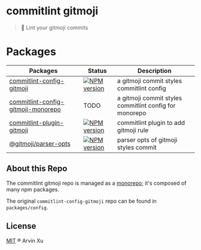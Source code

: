 # commitlint gitmoji

> 🎉 Lint your gitmoji commits

# Packages

| Packages                                                          | Status                                     | Description                                            |
| ----------------------------------------------------------------- | ------------------------------------------ | ------------------------------------------------------ |
| [commitlint-config-gitmoji](./packages/config)                    | [![NPM version][config-image]][config-url] | a gitmoji commit styles commitlint config              |
| [commitlint-config-gitmoji-monorepo](./packages/config-mono-repo) | TODO                                       | a gitmoji commit styles commitlint config for monorepo |
| [commitlint-plugin-gitmoji](./packages/plugin)                    | [![NPM version][plugin-image]][plugin-url] | commitlint plugin to add gitmoji rule                  |
| [@gitmoji/parser-opts](./packages/parser-opts)                    | [![NPM version][parser-image]][parser-url] | parser opts of gitmoji styles commit                   |

<!-- npm url -->

[config-image]: http://img.shields.io/npm/v/commitlint-config-gitmoji.svg?style=flat-square&color=deepgreen&label=latest
[config-url]: http://npmjs.org/package/commitlint-config-gitmoji
[plugin-image]: http://img.shields.io/npm/v/commitlint-plugin-gitmoji.svg?style=flat-square&color=deepgreen&label=latest
[plugin-url]: http://npmjs.org/package/commitlint-plugin-gitmoji
[plugin-image]: http://img.shields.io/npm/v/commitlint-plugin-gitmoji.svg?style=flat-square&color=deepgreen&label=latest
[plugin-url]: http://npmjs.org/package/commitlint-plugin-gitmoji
[parser-image]: http://img.shields.io/npm/v/@gitmoji/parser-opts.svg?style=flat-square&color=deepgreen&label=latest
[parser-url]: http://npmjs.org/package/@gitmoji/parser-opts

## About this Repo

The commitlint gitmoji repo is managed as a [monorepo](https://github.com/babel/babel/blob/master/doc/design/monorepo.md); it's composed of many npm packages.

The original `commitlint-config-gitmoji` repo can be found in `packages/config`.

## License

[MIT](./LICENSE) ® Arvin Xu
